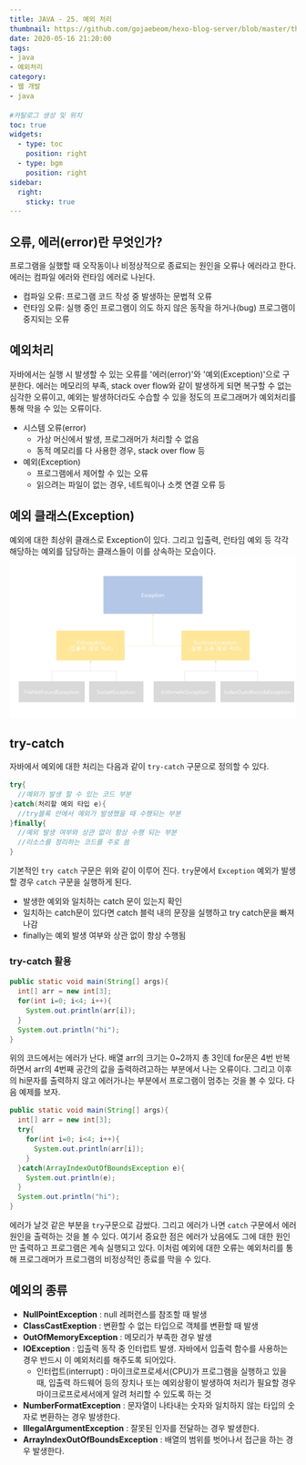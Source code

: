 ```yaml
---
title: JAVA - 25. 예외 처리
thumbnail: https://github.com/gojaebeom/hexo-blog-server/blob/master/themes/icarus/source/images/%EC%9E%90%EB%B0%94/thumbnail.png?raw=true
date: 2020-05-16 21:20:00
tags: 
- java
- 예외처리
category:
- 웹 개발
- java

#카탈로그 생성 및 위치
toc: true
widgets:
  - type: toc
    position: right
  - type: bgm
    position: right
sidebar:
  right:
    sticky: true
---
```


## 오류, 에러(error)란 무엇인가?
프로그램을 실했할 때 오작동이나 비정상적으로 종료되는 원인을 오류나 에러라고 한다. 에러는 컴파일 에러와 런타임 에러로 나뉜다.<!-- more -->
- 컴파일 오류: 프로그램 코드 작성 중 발생하는 문법적 오류
- 런타임 오류: 실행 중인 프로그램이 의도 하지 않은 동작을 하거나(bug) 프로그램이 중지되는 오류 

## 예외처리
자바에서는 실행 시 발생할 수 있는 오류를 '에러(error)'와 '예외(Exception)'으로 구분한다. 에러는 메모리의 부족, stack over flow와 같이 발생하게 되면 복구할 수 없는 심각한 오류이고, 예외는 발생하더라도 수습할 수 있을 정도의 프로그래머가 예외처리를 통해 막을 수 있는 오류이다.
- 시스템 오류(error)
  - 가상 머신에서 발생, 프로그래머가 처리할 수 없음
  - 동적 메모리를 다 사용한 경우, stack over flow 등
- 예외(Exception)
  - 프로그램에서 제어할 수 있는 오류
  - 읽으려는 파일이 없는 경우, 네트웍이나 소켓 연결 오류 등

## 예외 클래스(Exception)
예외에 대한 최상위 클래스로 Exception이 있다. 그리고 입출력, 런타임 예외 등 각각 해당하는 예외를 담당하는 클래스들이 이를 상속하는 모습이다.  
![이미지](https://github.com/gojaebeom/hexo-blog-server/blob/master/themes/icarus/source/images/%EC%9E%90%EB%B0%94/exception/example1.png?raw=true)


## try-catch
자바에서 예외에 대한 처리는 다음과 같이 `try-catch` 구문으로 정의할 수 있다.
```java
try{
  //예외가 발생 할 수 있는 코드 부분
}catch(처리할 예외 타입 e){
  //try블록 안에서 예외가 발생했을 때 수행되는 부분
}finally{
  //예외 발생 여부와 상관 없이 항상 수행 되는 부분
  //리소스를 정리하는 코드를 주로 씀
}
```
기본적인 `try catch` 구문은 위와 같이 이루어 진다. `try`문에서 `Exception` 예외가 발생할 경우 `catch` 구문을 실행하게 된다. 
- 발생한 예외와 일치하는 catch 문이 있는지 확인
- 일치하는 catch문이 있다면 catch 블럭 내의 문장을 실행하고 try catch문을 빠져 나감
- finally는 예외 발생 여부와 상관 없이 항상 수행됨

### try-catch 활용
```java
public static void main(String[] args){
  int[] arr = new int[3];
  for(int i=0; i<4; i++){
    System.out.println(arr[i]);
  }
  System.out.println("hi");
}
```
위의 코드에서는 에러가 난다. 배열 arr의 크기는 0~2까지 총 3인데 for문은 4번 반복하면서 arr의 4번째 공간의 값을 출력하려고하는 부분에서 나는 오류이다. 그리고 이후의 hi문자를 출력하지 않고 에러가나는 부분에서 프로그램이 멈추는 것을 볼 수 있다. 다음 예제를 보자.

```java
public static void main(String[] args){
  int[] arr = new int[3];
  try{
    for(int i=0; i<4; i++){
      System.out.println(arr[i]);
    }
  }catch(ArrayIndexOutOfBoundsException e){
    System.out.println(e);
  }
  System.out.println("hi");
}
```
에러가 날것 같은 부분을 `try`구문으로 감쌌다. 그리고 에러가 나면 `catch` 구문에서 에러원인을 출력하는 것을 볼 수 있다. 여기서 중요한 점은 에러가 났음에도 그에 대한 원인만 출력하고 프로그램은 계속 실행되고 있다. 이처럼 예외에 대한 오류는 예외처리를 통해 프로그래머가 프로그램의 비정상적인 종료를 막을 수 있다.

## 예외의 종류
- **NullPointException** : null 레퍼런스를 참조할 때 발생
- **ClassCastExeption** : 변환할 수 없는 타입으로 객체를 변환할 때 발생
- **OutOfMemoryException** : 메모리가 부족한 경우 발생
- **IOException** : 입출력 동작 중 인터럽트 발생. 자바에서 입출력 함수를 사용하는 경우 반드시 이 예외처리를 해주도록 되어있다.
  - 인터럽트(interrupt) : 마이크로프로세서(CPU)가 프로그램을 실행하고 있을 때, 입출력 하드웨어 등의 장치나 또는 예외상황이 발생하여 처리가 필요할 경우 마이크로프로세서에게 알려 처리할 수 있도록 하는 것
- **NumberFormatException** : 문자열이 나타내는 숫자와 일치하지 않는 타입의 숫자로 변환하는 경우 발생한다.
- **IllegalArgumentException** : 잘못된 인자를 전달하는 경우 발생한다.
- **ArrayIndexOutOfBoundsException** : 배열의 범위를 벗어나서 접근을 하는 경우 발생한다.